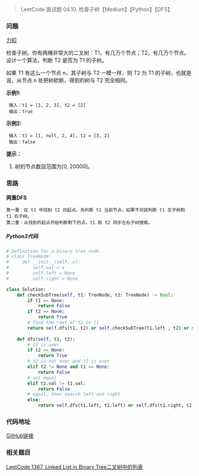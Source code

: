 > LeetCode 面试题 04.10. 检查子树【Medium】【Python】【DFS】

### 问题

[力扣](https://leetcode-cn.com/problems/check-subtree-lcci/)

检查子树。你有两棵非常大的二叉树：T1，有几万个节点；T2，有几万个节点。设计一个算法，判断 T2 是否为 T1 的子树。

如果 T1 有这么一个节点 n，其子树与 T2 一模一样，则 T2 为 T1 的子树，也就是说，从节点 n 处把树砍断，得到的树与 T2 完全相同。

**示例1:**

```
 输入：t1 = [1, 2, 3], t2 = [2]
 输出：true
```

**示例2:**

```
 输入：t1 = [1, null, 2, 4], t2 = [3, 2]
 输出：false
```

**提示：**

1. 树的节点数目范围为[0, 20000]。

### 思路

**两重DFS**

```
第一重：在 t1 中找到 t2 的起点。先判断 t1 当前节点，如果不对就判断 t1 左子树和 t1 右子树。
第二重：从找到的起点开始判断剩下的点，t1 和 t2 同步左右子树搜索。
```

##### Python3代码

```python
# Definition for a binary tree node.
# class TreeNode:
#     def __init__(self, x):
#         self.val = x
#         self.left = None
#         self.right = None

class Solution:
    def checkSubTree(self, t1: TreeNode, t2: TreeNode) -> bool:
        if t1 == None:
            return False
        if t2 == None:
            return True
        # find the root of t2 in t1
        return self.dfs(t1, t2) or self.checkSubTree(t1.left , t2) or self.checkSubTree(t1.right, t2)
    
    def dfs(self, t1, t2):
        # t2 is over
        if t2 == None:
            return True
        # t2 is not over and t1 is over
        elif t2 != None and t1 == None:
            return False
        # not equal
        elif t2.val != t1.val:
            return False
        # equal, then search left and right
        else:
            return self.dfs(t1.left, t2.left) or self.dfs(t1.right, t2.right)
```

### 代码地址

[GitHub链接](https://github.com/Wonz5130/LeetCode-Solutions/blob/master/solutions/Interview-04.10-check-subtree-lcci/0410.py)

### 相关题目

[LeetCode 1367. Linked List in Binary Tree二叉树中的列表](https://leetcode-cn.com/problems/linked-list-in-binary-tree/)